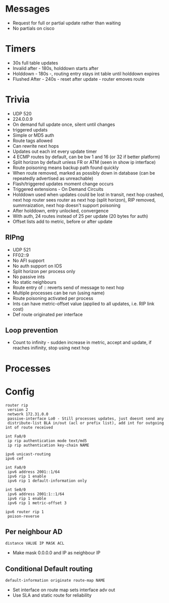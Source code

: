 # Messages

* Request for full or partial update rather than waiting
* No partials on cisco

# Timers

* 30s full table updates
* Invalid after - 180s, holddown starts after
* Holddown - 180s -, routing entry stays int table until holddown expires
* Flushed After - 240s - reset after update - router emoves route

# Trivia

* UDP 520
* 224.0.0.9
* On demand full update once, silent until changes
* triggered updats
* Simple or MD5 auth
* Route tags allowed
* Can rewrite next hops
* Updates out each int every update timer
* 4 ECMP routes by default, can be bw 1 and 16 (or 32 if better platform)
* Split horizon by default unless FR or ATM (seen in show ip interface)
* Route poisoning means backup path found quickly
* When route removed, marked as possibly down in database (can be repeatedly advertised as unreachable)
* Flash/triggered updates moment change occurs
* Triggered extensions - On Demand Circuits
* Holddown used when updates could be lost in transit, next hop crashed, next hop router sees router as next hop (split horizon), RIP removed, summraization, next hop doesn't support poisoning
* After holddown, entry unlocked, convergence
* With auth, 24 routes instead of 25 per update (20 bytes for auth)
* Offset lists add to metric, before or after update

## RIPng

* UDP 521
* FF02::9
* No AFI support
* No auth support on IOS
* Split horizon per process only
* No passive ints
* No static neighbours
* Route entry of :: reverts send of message to next hop
* Multiple processes can be run (using name)
* Route poisoning activated per process
* Ints can have metric-offset value (applied to all updates, i.e. RIP link cost)
* Def route originated per interface

## Loop prevention

* Count to infinity - sudden increase in metric, accept and update, if reaches inifinity, stop using next hop

# Processes

# Config

```
router rip 
 version 2
 network 172.31.0.0
 passive-interface Lo0 - Still processes updates, just doesnt send any
 distribute-list BLA in/out (acl or prefix list), add int for outgoing int of route received

int Fa0/0
 ip rip authentication mode text/md5
 ip rip authentication key-chain NAME
```

```
ipv6 unicast-routing
ipv6 cef

int Fa0/0
 ipv6 address 2001::1/64
 ipv6 rip 1 enable
 ipv6 rip 1 default-information only

int Se0/0
 ipv6 address 2001:1::1/64
 ipv6 rip 1 enable
 ipv6 rip 1 metric-offset 3

ipv6 router rip 1
 poison-reverse
```

## Per neighbour AD

```
distance VALUE IP MASK ACL
```
* Make mask 0.0.0.0 and IP as neighbour IP

## Conditional Default routing

```
default-information originate route-map NAME
```
* Set interface on route map sets interface adv out
* Use SLA and static route for reliability
